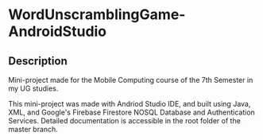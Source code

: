 # WordUnscramblingGame-AndroidStudio

## Description

Mini-project made for the Mobile Computing course of the 7th Semester in my UG studies.

This mini-project was made with Andriod Studio IDE, and built using Java, XML, and Google's Firebase Firestore NOSQL Database and Authentication Services. Detailed documentation is accessible in the root folder of the master branch.
